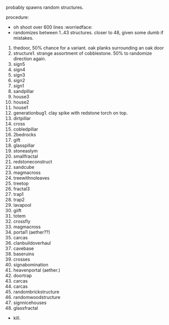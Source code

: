 probably spawns random structures.


procedure:
- oh shoot over 600 lines :worriedface:
- randomizes between 1..43 structures. closer to 48, given some dumb if mistakes.
1. thedoor, 50% chance for a variant. oak planks surrounding an oak door
2. structure1. strange assortment of cobblestone. 50% to randomize direction again.
3. sign5
4. sign4
5. sign3
6. sign2
7. sign1
8. sandpillar
9. house3
10. house2
11. house1
12. generationbug1. clay spike with redstone torch on top.
13. dirtpillar
14. cross
15. cobledpillar
16. 2bedrocks
17. gift
18. glasspillar
19. stoneaslym
20. smallfractal
21. redstoneconstruct
22. sandcube
23. magmacross
24. treewithnoleaves
25. treetop
26. fractal3
27. trap1
28. trap2
29. lavapool
30. giift
31. totem
32. crossfly
33. magmacross
34. portal1 (aether??)
35. carcas
36. clanbuildoverhaul
37. cavebase
38. baseruins
39. crosses
40. signabomination
41. heavenportal (aether.)
42. doortrap
43. carcas
44. carcas
45. randombrickstructure
46. randomwoodstructure
47. signnicehouses
48. glassfractal
- kill.